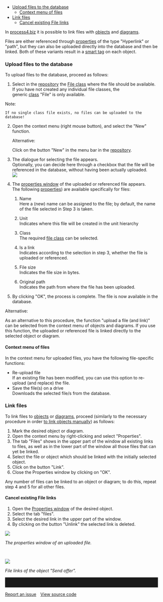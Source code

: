 -   [Upload files to the database](#upload-files-to-the-database)
    -   [Context menu of files](#context-menu-of-files)
-   [Link files](#link-files)
    -   [Cancel existing File links](#cancel-existing-file-links)


In [process4.biz](http://process4.biz/) it is possible to link files
with [objects](object) and [diagrams](diagram).

Files are either referenced
through [properties](property-group-and-property) of the type "Hyperlink" or
"path", but they can also be uploaded directly into the database and
then be linked. Both of these variants result in a [smart
tag](/graphical-visio-modelerr) on each object.

### Upload files to the database

To upload files to the database, proceed as follows:

1.  Select in the [repository](repository) the [File class](class) where
    the file should be available.  
    If you have not created any individual file classes, the
    generic [class](class) "File" is only available.

   <div class="warning">
   Note:

    If no single class file exists, no files can be uploaded to the
    database!
   </div>

2.  Open the context menu (right mouse button), and select the "New"
    function.

    <div class=""success">
  
    Alternative:

    Click on the button "New" in the menu bar in
    the [repository](repository).
    </div>

3.  The dialogue for selecting the file appears.   
    Optionally, you can decide here through a checkbox that the file
    will be referenced in the database, without having been actually
    uploaded.  
    ![](//images.ctfassets.net/utx1h0gfm1om/5PKNB4t4buIoCOAoyQcsag/15df549969e5f9374bcabaef7e18b7d9/328816.png)
4.  The [properties window](properties-dialog-box) of the uploaded or
    referenced file appears.  
    The following [properties](property-group-and-property)) are available
    specifically for files:
    1.  Name  
        Here a (new) name can be assigned to the file; by default, the
        name of the file selected in Step 3 is taken.
    2.  Unit  
        Indicates where this file will be created in the unit hierarchy
    3.  Class  
        The required [file class](class) can be selected.
    4.  Is a link  
        Indicates according to the selection in step 3, whether the file
        is uploaded or referenced.

    5.  File size  
        Indicates the file size in bytes.
    6.  Original path  
        Indicates the path from where the file has been uploaded.

5.  By clicking "OK", the process is complete. The file is now available
    in the database.

<div class="success">
Alternative:

As an alternative to this procedure, the function "upload a file (and
link)" can be selected from the context menu of objects and diagrams. If
you use this function, the uploaded or referenced file is linked
directly to the selected object or diagram.
</div>

#### Context menu of files

In the context menu for uploaded files, you have the following
file-specific functions:

-   Re-upload file   
    If an existing file has been modified, you can use this option to
    re-upload (and replace) the file.
-   Save the file(s) on a drive  
    Downloads the selected file/s from the database.

### Link files

To link files to [objects](object) or [diagrams](diagram),
proceed (similarly to the necessary procedure in order [to link objects
manually](manual-object-links)) as follows:

1.  Mark the desired object or diagram.
2.  Open the context menu by right-clicking and select "Properties". 
3.  The tab "Files" shows in the upper part of the window all existing
    links to files, as well as in the lower part of the window all those
    files that can yet be linked.
4.  Select the file or object which should be linked with the initially
    selected object.
5.  Click on the button "Link".
6.  Close the Properties window by clicking on "OK".

Any number of files can be linked to an object or diagram; to do this,
repeat step 4 and 5 for all other files.

#### Cancel existing File links

1.  Open the [Properties window](properties-dialog-box) of the desired
    object.
2.  Select the tab "files".
3.  Select the desired link in the upper part of the window.
4.  By clicking on the button "Unlink" the selected link is deleted.
 

![](//images.ctfassets.net/utx1h0gfm1om/4mQ64jCSz6QogQCcoGO8y4/9627fdde98aeb9d143cfe7d1f831aefd/328818.png)

*The properties window of an uploaded file.*

 

![](//images.ctfassets.net/utx1h0gfm1om/4n8AuKYk76ke8iUEii6oYc/47283b54e5c806f34161b9c6e619ff33/328804.png)

*File links of the object "Send offer".*

<hr style="padding-top:2rem" />
<a href="https://github.com/process4/docs/issues" target="_blank" class="bgw btn btn-primary btn-lg shadow-sm">Report an issue</a>
<a href="https://github.com/process4/docs" target="_blank" class="bgw btn btn-primary btn-lg shadow-sm" style="margin-left:10px;">View source code</a>
